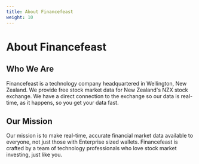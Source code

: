 ```yaml
---
title: About Financefeast
weight: 10
---
```


# About Financefeast

## Who We Are

Financefeast is a technology company headquartered in Wellington, New Zealand. We provide free stock market data for New Zealand's 
NZX stock exchange. We have a direct connection to the exchange so our data is real-time, as it happens, so you get your data fast.

## Our Mission

Our mission is to make real-time, accurate financial market data available to everyone, not just those with Enterprise sized
wallets. Financefeast is crafted by a team of technology professionals who love stock market investing, just like you.
